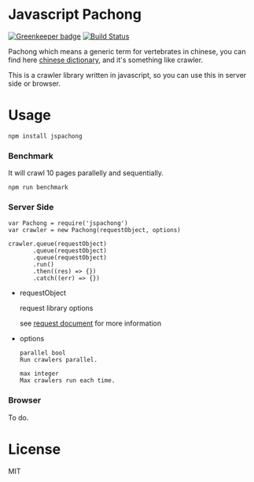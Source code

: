 # Javascript Pachong

[![Greenkeeper badge](https://badges.greenkeeper.io/sc0Vu/jspachong.svg)](https://greenkeeper.io/)
[![Build Status](https://travis-ci.org/sc0Vu/jspachong.svg?branch=master)](https://travis-ci.org/sc0Vu/jspachong)

Pachong which means a generic term for vertebrates in chinese, you can find here [chinese dictionary](http://dict.revised.moe.edu.tw/cbdic/), and it's something like crawler.

This is a crawler library written in javascript, so you can use this in server side or browser.

# Usage
```
npm install jspachong
```

### Benchmark
It will crawl 10 pages parallelly and sequentially.

```
npm run benchmark
```

### Server Side
```
var Pachong = require('jspachong')
var crawler = new Pachong(requestObject, options)

crawler.queue(requestObject)
       .queue(requestObject)
       .queue(requestObject)
       .run()
       .then((res) => {})
       .catch((err) => {})
```

* requestObject

  request library options
  
  see [request document](https://github.com/request/request#requestoptions-callback) for more information

* options

  ```
  parallel bool
  Run crawlers parallel.

  max integer
  Max crawlers run each time.
  ```

### Browser
To do.

# License
MIT

